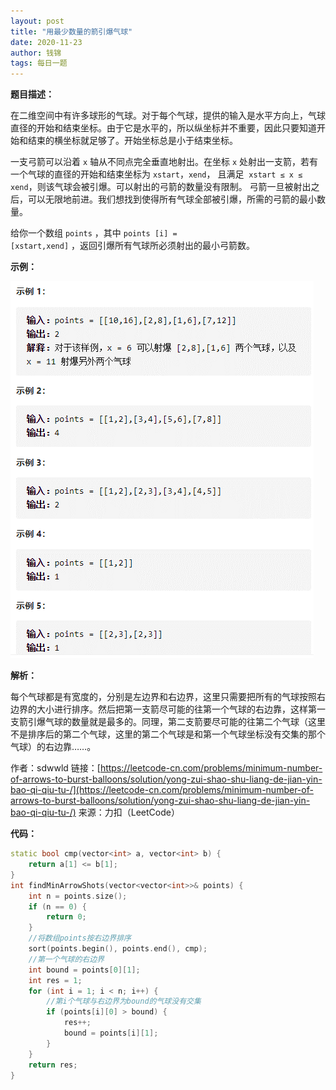 ```yaml
---
layout: post
title: "用最少数量的箭引爆气球"
date: 2020-11-23
author: 钱锦
tags: 每日一题
---
```


**题目描述：**

在二维空间中有许多球形的气球。对于每个气球，提供的输入是水平方向上，气球直径的开始和结束坐标。由于它是水平的，所以纵坐标并不重要，因此只要知道开始和结束的横坐标就足够了。开始坐标总是小于结束坐标。

一支弓箭可以沿着 <code>x</code> 轴从不同点完全垂直地射出。在坐标 <code>x</code> 处射出一支箭，若有一个气球的直径的开始和结束坐标为 <code>xstart</code>，<code>xend</code>， 且满足  <code>xstart ≤ x ≤ xend</code>，则该气球会被引爆。可以射出的弓箭的数量没有限制。 弓箭一旦被射出之后，可以无限地前进。我们想找到使得所有气球全部被引爆，所需的弓箭的最小数量。

给你一个数组 <code>points</code> ，其中 <code>points [i] = [xstart,xend]</code> ，返回引爆所有气球所必须射出的最小弓箭数。

**示例：**

![示例](/assets/img/20201123_01.png "示例")

**解析：**

每个气球都是有宽度的，分别是左边界和右边界，这里只需要把所有的气球按照右边界的大小进行排序。然后把第一支箭尽可能的往第一个气球的右边靠，这样第一支箭引爆气球的数量就是最多的。同理，第二支箭要尽可能的往第二个气球（这里不是排序后的第二个气球，这里的第二个气球是和第一个气球坐标没有交集的那个气球）的右边靠……。

作者：sdwwld
链接：[https://leetcode-cn.com/problems/minimum-number-of-arrows-to-burst-balloons/solution/yong-zui-shao-shu-liang-de-jian-yin-bao-qi-qiu-tu-/](https://leetcode-cn.com/problems/minimum-number-of-arrows-to-burst-balloons/solution/yong-zui-shao-shu-liang-de-jian-yin-bao-qi-qiu-tu-/)
来源：力扣（LeetCode）

**代码：**

```cpp
static bool cmp(vector<int> a, vector<int> b) {
    return a[1] <= b[1];
}
int findMinArrowShots(vector<vector<int>>& points) {
    int n = points.size();
    if (n == 0) {
        return 0;
    }
    //将数组points按右边界排序
    sort(points.begin(), points.end(), cmp);
    //第一个气球的右边界
    int bound = points[0][1];
    int res = 1;
    for (int i = 1; i < n; i++) {
        //第i个气球与右边界为bound的气球没有交集
        if (points[i][0] > bound) {
            res++;
            bound = points[i][1];
        }
    }
    return res;
}
```
